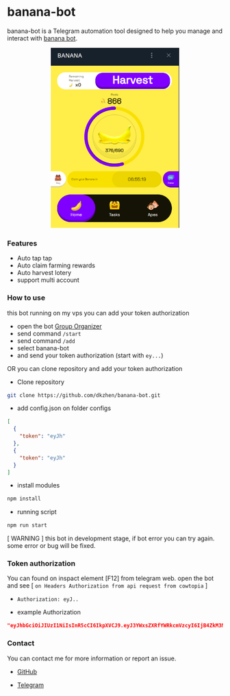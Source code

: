 # banana-bot

banana-bot is a Telegram automation tool designed to help you manage and interact with [banana bot](https://t.me/OfficialBananaBot/banana?startapp=referral=482NQ81).

<p align="center">
  <img src="public/banana.png" alt="cowtopia" width="300"/>
</p>

### Features

- Auto tap tap
- Auto claim farming rewards
- Auto harvest lotery
- support multi account

### How to use

this bot running on my vps you can add your token authorization

- open the bot [Group Organizer](https://t.me/GroupOrganizer_Bot)
- send command `/start`
- send command `/add`
- select banana-bot
- and send your token authorization (start with `ey...`)

OR you can clone repository and add your token authorization

- Clone repository

```bash
git clone https://github.com/dkzhen/banana-bot.git
```

- add config.json on folder configs

```json
[
  {
    "token": "eyJh"
  },
  {
    "token": "eyJh"
  }
]
```

- install modules

```bash
npm install
```

- running script

```bash
npm run start
```

[ WARNING ] this bot in development stage, if bot error you can try again. some error or bug will be fixed.

### Token authorization

You can found on inspact element [F12] from telegram web. open the bot and see [ `on Headers Authorization from api request from cowtopia` ]

- `Authorization: eyJ..`

- example Authorization

```json
"eyJhbGciOiJIUzI1NiIsInR5cCI6IkpXVCJ9.eyJ3YWxsZXRfYWRkcmVzcyI6IjB4ZkM3NEQzMkY3NzZBNDY5NzQ2ODA5MmI3ZmUzYzRjMDk4ODIzNTk3OSIsInVzZXJfaWQiOiI2NjcyNWJjMTQzNDRhZTJmMWEwNDdmZjUiLCJ0Z19pZCI6IjE0OTMyMzExMTUiLCJ1c2VybmFtZSI6IjE0OTMyMzExMTUiLCJpYXQiOjE3MjA1MTQ2MjAsImV4cCI6MTcyMTExOTQyMH0.1AE50yLVEw_Eda1NbpvyojhQ0oLq4hm8vJEAXKx8zMA"
```

### Contact

You can contact me for more information or report an issue.

- [GitHub](https://github.com/dkzhen)

- [Telegram](https://t.me/dk_zhen2)
